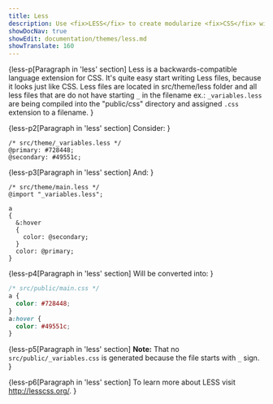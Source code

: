 ```yaml
---
title: Less
description: Use <fix>LESS</fix> to create modularize <fix>CSS</fix> with less code for <fix>CMintS</fix> themes.
showDocNav: true
showEdit: documentation/themes/less.md
showTranslate: 160
---
```


{less-p[Paragraph in 'less' section] 
Less is a backwards-compatible language extension for CSS. It's quite easy start
writing Less files, because it looks just like CSS. Less files are located in
src/theme/less folder and all less files that are do not have starting `_` in
the filename ex.: `_variables.less` are being compiled into the "public/css"
directory and assigned `.css` extension to a filename.
}

{less-p2[Paragraph in 'less' section]
Consider:
}
```less
/* src/theme/_variables.less */
@primary: #728448;
@secondary: #49551c;
```

{less-p3[Paragraph in 'less' section]
And:
}

```less
/* src/theme/main.less */
@import "_variables.less";

a
{
  &:hover
  {
    color: @secondary;
  }
  color: @primary;
}
```

{less-p4[Paragraph in 'less' section]
Will be converted into:
}

```css
/* src/public/main.css */
a {
  color: #728448;
}
a:hover {
  color: #49551c;
}
```
{less-p5[Paragraph in 'less' section]
**Note:** That no `src/public/_variables.css` is generated because the file starts
with `_` sign.
}

{less-p6[Paragraph in 'less' section]
To learn more about LESS visit <a href="http://lesscss.org/" target="_blank" rel="noopener">
http://lesscss.org/</a>.
}
